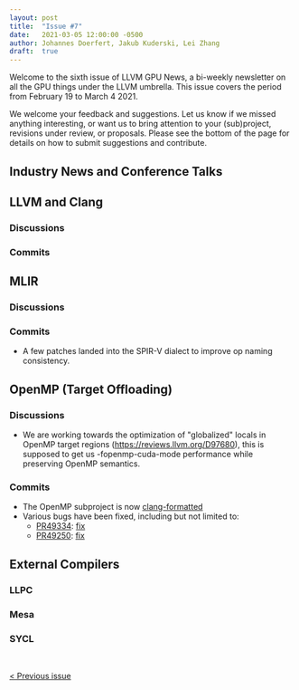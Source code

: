 ```yaml
---
layout: post
title:  "Issue #7"
date:   2021-03-05 12:00:00 -0500
author: Johannes Doerfert, Jakub Kuderski, Lei Zhang
draft:  true
---
```


Welcome to the sixth issue of LLVM GPU News, a bi-weekly newsletter on all the GPU things under the LLVM umbrella.
This issue covers the period from February 19 to March 4 2021.

We welcome your feedback and suggestions. Let us know if we missed anything interesting, or want us to bring attention to your (sub)project, revisions under review, or proposals. Please see the bottom of the page for details on how to submit suggestions and contribute.


## Industry News and Conference Talks


##  LLVM and Clang

### Discussions

### Commits


## MLIR

### Discussions

### Commits

- A few patches landed into the SPIR-V dialect to improve op naming consistency.


## OpenMP (Target Offloading)

### Discussions
 
- We are working towards the optimization of "globalized" locals in OpenMP target regions (https://reviews.llvm.org/D97680), this is supposed to get us -fopenmp-cuda-mode performance while preserving OpenMP semantics.

### Commits

- The OpenMP subproject is now [clang-formatted](https://reviews.llvm.org/D97088)
- Various bugs have been fixed, including but not limited to: 
    - [PR49334](https://llvm.org/PR49334): [fix](https://reviews.llvm.org/D97329)
    - [PR49250](https://llvm.org/PR49250): [fix](https://reviews.llvm.org/D97012)

## External Compilers

### LLPC

### Mesa

### SYCL

<br/>
<p style="text-align:left;">
    <a href="{% post_url 2021-02-19-issue-6 %}"> < Previous issue</a>
    <span style="float:right;">
        <!--<a href="{% post_url 2021-03-05-issue-7 %}"> Next issue > </a>-->
    </span>
</p>
